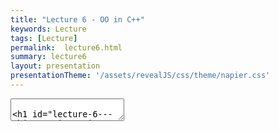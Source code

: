 ```yaml
---
title: "Lecture 6 - OO in C++"
keywords: Lecture
tags: [Lecture]
permalink:  lecture6.html
summary: lecture6
layout: presentation
presentationTheme: '/assets/revealJS/css/theme/napier.css' 
---
```

<section data-markdown data-separator="^\n---\n$" data-separator-vertical="^\n--\n$">
<textarea data-template>

# Lecture 6 - Object Orientation in C++
### SET09121 - Games Engineering

<br><br>
Babis Koniaris
<br>


School of Computing. Edinburgh Napier University


---

# Recommended Reading:
## Any C++ book really, but C++ Primer is good.


---

# Goal
## To learn object-orientation in C++


---

# Why you Need to Know Object-orientation in C++

- We have defined our games using Formal Elements. <!-- .element: class="fragment" -->
- We have also defined our game as a system. <!-- .element: class="fragment" -->
- Our game system will be entity-based. <!-- .element: class="fragment" -->
- All of these elements require us to define objects. <!-- .element: class="fragment" -->
- You are also going to build one of the most complex systems you have undertaken at university. This requires breaking the system down into controllable components. This is what object-orientation is for. <!-- .element: class="fragment" -->


---

# Basics of Object-orientation in C++

- You'll will see plenty of this in the labs <!-- .element: class="fragment" -->
- Here we are going to talk about what some of that means <!-- .element: class="fragment" -->

---

# Declaring a class in C++

- `class` declarations are simple in C++.
- To declare a `class` in C++ we use the `class` keyword followed by the name of the `class`.
- The declaration of the `class` is anything we put between the curly brackets.
- **Note** - a semi-colon is required at the end of the declaration. This is different to Java and C\#.
- **Note** - by default, class members are declared private.

```cpp
class my_class
{
    // Members
};
```

---

# Declaring a struct in C++

- C++ also allows declarations of `struct` types.
- `struct` declarations are also simple in C++.
- To declare a `struct` in C++ we use the `struct` keyword followed by the name of the `struct`.
- A `struct` is then the members declared between the curly brackets.
- **Note** - by default, struct members are declared public.
- **Note** - we typically use structs for collections of simple data.

```cpp
struct my_struct
{
    // Members
};
```

---

# Defining Attributes

- Attributes are the values that go along with our objects.
- C++ doesn't define the visibility per attribute (unlike Java & C#).
    - We will look at visibility in a few slides.

```cpp
class my_class
{
    // Object (instance) values.
    float x; // uninitialised value
    float y = 0.5f; // Initialised value
    const string name; // Constant value
    // Class (static) values.
    static int n;
};
```

---

# Defining Methods

- Same rules apply for methods.

```cpp
class my_class
{
    void do_something()
    {
        // Do something, that may change any member variables of this object.
    }
    // Const methods do not change values of object.
    float get_x() const
    {
        return x;
    }
    // Class (static) methods.
    static int get_n() { return n; }
};
```

---

# Defining Constructors

- Constructors define how an object is instantiated.
- We can use them to control initialisation of an object
- We can have multiple constructors for a class, using different parameters
- **Note** - always initialise all your variables, either when declaring them or in a constructor
- **Note** - add a print statement in a constructor, and observe all the times they're called!

```cpp
class my_class
{
public:
    // Default constructor
    my_class() { }
    // Parameterised constructor
    my_class(float xx, float yy)
    : x(xx), y(yy) // Sets object attributes
    {
    }
};
```

---

# Defining Destructors
- Destructors determine how an object is destroyed when it goes out of scope.
- A destructor is called:
    - whenever an object goes out of scope (i.e. defined between curly brackets).
    - When the object is manually deleted (e.g. replacing a variable, deleting a pointer)
- A destructor looks like a constructor with a tilde (~) in front of it, and no parameters
- A class can only have one destructor.
- **Note** - add a print statement in a destructor, and observe all the times they're called!

---

# Destructors in C++

```cpp
class my_class
{
public:
    // Default Destructor
    ~my_class()
    {
        // Free up resources.
    }
};
```

---

# Scope Protection

- We can specify the visibility of class members via `public`, `private`, and `protected` modifiers.
- The difference between a `struct` and a `class` is just the default visibility. `struct` is `public`, `class` is `private`.
- We define "zones" of visibility in C++ rather than individual values.
- Start with public: most interesting part for users of class


```
    class my_class
    {
        // This value is private.
        int x;
    public:
        // The following are public.
        my_class() { }
        float n;
    protected:
        // The following are protected.
        string str;
    private:
        // Private again.
    };
```

---

# RAII

Our First Rule of Good OO in C++ - RAII
- RAII stands for Resource Acquisition Is Initialisation. <!-- .element: class="fragment" -->
- It is a rule used in good C++ code. <!-- .element: class="fragment" -->
- When an object is created it allocates or takes ownership of its required resources (via the constructor). <!-- .element: class="fragment" -->
- When an object is destroyed it frees up its allocated and owned resources (via the destructor). <!-- .element: class="fragment" -->
- This ensures that we do not have memory leaks. Resources have their life tied to an object's life. <!-- .element: class="fragment" -->

---

# RAII explained

NOT RAII
```cpp
void Main(){
    // Texture is a resource that has to be unloaded, e.g. via an UnloadTexture() function
    Texture MarioTexture = LoadTexture("Mario.jpg"); 
    Mario* mario = new Mario(MarioTexture);
    //--- some time later
    delete mario;
    CloseGame();
    //Oh no - we forgot to unload the texture!
}
```

RAII
```cpp
void Main(){
    //Mario Loads his texture himself.
    Mario* mario = new Mario("Mario.jpg");
    //--- some time later
    delete mario; //mario unloads texture in his destructor.
    CloseGame();
}

```
RAII : Mario should clean up after himself!

---

# Object-orientation Concepts in C++


---

# Core Object-orientation Concepts

- C++ is a multi-paradigm language, and it supports object-orientation well

- There are effectively four main features that define if a language has object-orientation.

---

# Core Object-orientation Concepts

- **Encapsulation**:  bundling of data and functions within an object, providing data protection and promoting modularity through object interaction through a well-defined interface.
- **Abstraction**: the process of hiding implementation details and exposing only the essential characteristics and behaviours of an object, making it easier to understand and use.
- **Inheritance**: the mechanism of creating a new class that reuses, extends, or modifies the attributes and behaviors of an existing class, allowing for a more efficient and organised code structure.
- **Polymorphism**: the ability of an object or function (overloading) to take on multiple forms. With objects, we can use the same interface for different types. With functions, we can have different behaviour depending on passed parameters. It promotes code reusability and flexibility.

---

# Think Back to the Labs

- Have you already used some of these? <!-- .element: class="fragment" -->
- What about the Pong or Space Invaders example? <!-- .element: class="fragment" -->

---

# Core Object-orientation Concepts

- **Encapsulation**
- Abstraction
- Inheritance
- Polymorphism


---

# Encapsulation 


- Hide the data, allow access through a well-defined interface
- A trivial example looks pointless...

```cpp

class Player
{
	public:
		
		void setName(const std::string& zName) 
		{
			name = zName;
		}
		
		const std::string& getName() const
		{
			return name;
		}
		
	private:
	
		std::string name;
};
```

---

# Encapsulation 


- Slightly different example, no encapsulation
- What if we have a texture that displays the player's name, e.g. shown above their head?
- What happens if we call ```player.name = "Steve";``` 

```cpp

class Player
{
	public:
		// Name of player
		std::string name;
		// Rectangular texture that contains the name of the player
		//	  useful for overlays, UI, etc
		Texture nameTexture;
};
```

---

# Encapsulation 

- We modify the implementation
- The interface remains **unchanged**

```cpp

class Player
{
	public:
		void setName(const std::string& zName) 
		{
			name = zName;
			updateNameTexture();
		}
		const std::string& getName() const
		{
			return name;
		}
	private:
		void updateNameTexture()
		{
			nameTexture = CreateTextureFromText(name);
		}
		std::string name;
		Texture nameTexture;
};
```

---

# Core Object-orientation Concepts

- Encapsulation
- **Abstraction**
- Inheritance
- Polymorphism

---

# Abstraction 

- Hide implementation details
- Hide methods that should not be called from other objects
- We are already doing that here!!!

```cpp

class Player
{
	public:
		void setName(const std::string& zName) 
		{
			name = zName;
			updateNameTexture();
		}
		const std::string& getName() const
		{
			return name;
		}
	private:
		void updateNameTexture()
		{
			nameTexture = CreateTextureFromText(name);
		}
		std::string name;
		Texture nameTexture;
};
```

---

# Core Object-orientation Concepts

- Encapsulation
- Abstraction
- **Inheritance**
- Polymorphism


---

# What is Inheritance?

- Inheritance is the ability to base part of a class behaviour or data on an existing class definition (specification).

- A *base-class* is a *generalisation* of required behaviour (inherited from). 

- A *derived-class* is a *specialisation* of this base behaviour (also called subclass)

- Inheritance enables object polymorphism, and is a key feature for OOP code reuse

- IS-A relationship between subclass and base class. A circle is a shape.

---

# Inheritance in C++
```cpp
    class Shape
    {
    };

    class Circle : public Shape
    {
    };

    class Square : public Shape
    {
    };
```

---

# Be Careful!

- Avoid deep levels of inheritance. 
- Avoid HAS-A relationships:

```cpp

    class CarEngine
    {
		int power;
    };

    class BadCar : public CarEngine
    {
    };
	
	class GoodCar
    {
		CarEngine engine;
    };
```

---

# Multiple-inheritance in C++

- C++ does not have an interface definition as Java and C#.
    - We can use abstract classes without data
- Multiple-inheritance allows us to define a class as inheriting from more than one base-class.
- It's ok if only one of the classes contains data, otherwise it's a **TERRIBLE** idea

```cpp
    class CarEngine
    {
		int power;
    };
	
	class SteeringWheel
    {
		float radius;
    };

    class TerribleCar : public CarEngine, public SteeringWheel
    {
    };
	
	
```

---

# Multiple-inheritance in C++

- This is ok

```cpp
    class IDrawable
    {
		public:
			virtual void Draw() = 0;
    };
	
	class IPhysicsObject
    {
		public:
			virtual void Update() = 0;
    };
	
	class IEntity : public IDrawable, public IPhysicsObject
    {
    };    
	
	class GameEntity : IEntity
    {
		public:
			void Draw() override { /*...*/}
			void Update() override { /*...*/}
    };
	
	
```


---

# Core Object-orientation Concepts

- Encapsulation
- Abstraction
- Inheritance
- **Polymorphism**


---

# What is Polymorphism?

- Polymorphism is the ability of our objects to act as different types.
- There are actually three types of polymorphism in computer science. C++ supports all three.
 - **Ad-hoc polymorphism**:   overriding functions with different parameters (we will look at this in the overloading section).
 - **Parametric polymorphism**:   overriding types based on a parameter (e.g. `vector<int>`). We will briefly look at templates at the end of lecture.
 - **Subtyping**: A subclass has compatible interface with its parent class: every method of parent class A can also be called on its derived class B.

---

# Polymorphism in C++


- Polymorphism in C++ occurs whenever we derive classes.
- An object can be converted into any of its base types automatically.
- There are a few caveats which we will look at later. But hopefully you are all familiar with this basic concept.
```cpp
    class Animal{
    public:
        void make_sound() { }
    };

    class Dog : public Animal{};

	// Pass by REFERENCE
    void func(Animal& a) { 
        a.make_sound(); 
    }

    Dog fido;
    func(fido);
```


---

# Examples

Converting (Casting) Between Types in C++
```cpp
    sparrow *s;
    // C-style casting.  DON'T DO THIS!
    bird *b = (bird*)s; 

    // Proper C++ casting -- USE THIS
    bird *b = static_cast<bird*>(s); 

    // Cast outside the inheritance hierarchy. DANGER ZONE.
    dog *d = reinterpret_cast<dog*>(s);

    // Dynamic cast will return nullptr if not possible. 
    dog *d = dynamic_cast<dog*>(s);

    // We can also remove const, but best not to
    const animal *a1;
    animal *a2 = const_cast<animal*>(a1);
```

---

# Method Overloading

- A basic form of polymorphism is *ad-hoc polymorphism*.
- This means we can have the same method name, but with different parameters and return type.
- Object-orientation generally allows this through method overloading.
- Note that parameters are the real way of distinguishing methods - the return type cannot be different for the same parameters.

```cpp
class A
{
public:
    // No parameters
    void a();
    // Single int parameter
    void a(int x);
    // Different return type requires
    // different parameters.
    int a(float y);
};
```


---

# `virtual` Members

- To mark a method as overridable in a child class we need to state that it is `virtual`.
    - Same as C\#; Java uses `abstract`.
- When a method is `virtual` it means that it can be redefined in child classes
- Child classes can write their own implementation of the function, specifying it using `override`
    - it's not a requirement, but DO IT



---

# `virtual` Members

```cpp
class A
{
public:
    virtual void work()
    {
        cout << "Hello" << endl;
    }
};

class B : public A
{
public:
	// Compiler will check the
    // override is valid.
    void work() override
    {
        cout << "Goodbye" << endl;
    }
};

A *a = new B();
// Will print Goodbye
a->work();
```

---

## Pointers, references, and general guidelines

---

# Pointers

- You need to work with a reference (e.g. `int&`) or a pointer (e.g. `int*`) value to get the polymorphic behaviour.

```cpp
class A {
public:
    virtual void work() { 
        printf("a"); 
    }
};

class B : public A {
public:
    void work() override { 
        printf("b"); 
    }
};

B b;
b.work(); // Prints b
A a1 = (A)b;
a.work(); // Prints a

A& a2 = (A&)b;
a2.work(); // Prints b

A* a3 = (A*)&b;
a3->work(); // Prints b
```

---

# Pure `virtual` Members

- C# and Java provide an `interface` specifier to indicate a set of methods that a child class **must** implement itself.
- C++ has no such specifier, but it does allow pure virtual methods.
- A pure virtual method is one that is set to `0`.
- If a class has any pure virtual methods no instances can be created of it.


---

# Pure `virtual` Members

```cpp
class A {
public:
    virtual void a() = 0;
};

class B : public A {};

class C : public B {
public:
    void a() override {};
};

// These two will produce compiler errors
A a;
B b;
// This one is OK
C c;
```


---

# Differences for References than Java & C#

- C++ has references (with the & modifier).
- However, C++ references are not the same as Java references.
- C++ references cannot be changed to point to another variable (unlike pointers).
- C++ references cannot be set to `nullptr`


```cpp
// Try and pass parameters as references when possible
void work(const int &n) {}

// If needed, or if the parameter might be null, use pointers
void work(const int *n) {}

int n = 5;
int& m = n;
n = 6;
// m is also 6
m = 7;
// n is also 7
A a1;
A& a2 = a1;
a2 = A();
// a1 is also a new A
a2 = nullptr; // Compiler error
```


---

# Smart Pointers

- Allocating raw pointers is discouraged in modern C++ 
    - ... but their use is fine, where appropriate!
- Smart pointers allow automatic memory management, via RAII
	- no more memory leaks!
- Two types:
    `shared_ptr`:   reference counted.
    `unique_ptr`:   has only one owner.

```cpp
// When do we call delete?
int *n1 = new int(5);
// Automatically counts references - like a Java reference, but faster
shared_ptr<int> n2 = make_shared<int>(5);
// Only one reference will exist. Faster than shared_ptr
unique_ptr<int> n3 = make_unique<int>(5);
// Can still treat as a standard pointer
int n4 = *n3;
// Now have nullptr, n2 will deconstruct itself
n2 = nullptr;
```


---

# Dereferencing Pointers

- Pointers have to be dereferenced to access their members.
- This means using the `*` operator before the object name.
- As this happens so often, and is tiresome, C++ provides the arrow notation (`->`) as a simplification.


```cpp
class A
{
public:
    void work() { }
};

shared_ptr<A> a = make_shared<A>();
// Calling work by dereferencing
(*a).work();
// Better to use arrow notation
a->work();
```


---

# Construction, Destruction, and Assignment

- C++ gives you a LOT of control over how objects are constructed/copied/assigned/destructed/moved
- Keep your code and data simple, and avoid specialising these behaviours
- In special cases (e.g. when you store unique_ptr objects) you have to override some of them
- Rule of three/five/zero 
	- require destructor/copy constructor/copy assignment (e.g. when storing raw pointers of file handles)
	- require all five (e.g. when storing unique_ptr)
	- only use constructors that don't need special destructors (no special resources)

```cpp
class A {
public:
    ~A() = default;                   // destructor
    A(const A&) = default;            // Copy constructor
    A(A&&) = default;                 // move constructor
    A& operator=(const A&) = default; // assignment operator
    A& operator=(A&&) = default;      // move assignment operator 
};
```


---

# Const-correctness

Define Members as `const` If Possible

- Many method calls do not change the state of an object.
- If this is the case, specify the method as `const`.
- This will allow the compiler to optimise your code, which is good.
- It will also allow the compiler to check you are writing correct code if you do this properly.

```cpp
class A {
private:
    int x;
public:
    // Does not modify object state
    int get_x() const {
        return x;
    }
    // Does modify object state
    void set_x(int n) {
        x = n;
    }
};
```


---

# Declare in Headers, Implement in Code

- This is an idea you might not be as familiar with if you come from a Java and C\# background.
- In C++, declarations should be provided in a header file (.h).
- Actual implementation (definition) should be provided in a code file (.cpp).
- Exceptions exist around pre-compiled headers and templates.


```cpp
// A.h
class A {
    void work();
    int do_more();
};
```
```cpp
// A.cpp
#include "A.h"

void A::work() {
    // Do some work
}
int A::do_more() {
    return 0;  // Do some more work
}
```


---

# Other Concepts

- A number of additional concepts are worth looking into.
 - **PIMPL**: private implementation or pointer-to-implementation. Useful to hide pointer requirements and allow cheap moving of objects.
 - **templates**: are very powerful in C++. Template metaprogramming is a neat thing if you can wrap your head around it.
 - **virtual destructors**: if you have a base-class, the destructor must be virtual. Otherwise clean-up may not be correct.

---

# Summary


---

# Summary

- You have just learned C++ in an hour. <!-- .element: class="fragment" -->
- This is obviously not possible, and you will need practice in these ideas. I am simply signposting ideas. <!-- .element: class="fragment" -->
- C++ is one of the most complicated languages around (they keep adding features), so get a good working knowledge of what you need and hack it together. <!-- .element: class="fragment" -->
- Key thing today was how to do object-orientation properly. Hopefully you can work around this with your previous Java and C\# knowledge. <!-- .element: class="fragment" -->
- But at the end of the day it is all about practice. <!-- .element: class="fragment" -->


---

# Golden Rules / top tips

1. Keep stuff out of header files. Only the bare minimum!
 - *Forward declare* types in header files (Google it).
 - You don't need to include dog.h if you only ever have a dog pointer.

1. Use unique_ptr or shared_ptr as required
 - Don't even call new. Or delete. Or malloc and free. Ever. Just don't.

1. Use const as much as you can.

1. Put breakpoints in all your constructors/destructors/assignment operators when debugging scope issues. 
 - You might be surprised by when they are called!



